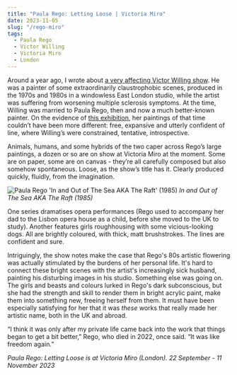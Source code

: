 ```yaml
---
title: "Paula Rego: Letting Loose | Victoria Miro"
date: 2023-11-05
slug: "/rego-miro"
tags:
  - Paula Rego
  - Victor Willing
  - Victoria Miro
  - London 
---
```


Around a year ago, I wrote about [a very affecting Victor Willing show](https://artangled.com/posts/willing-taylor/). He was a painter of some extraordinarily claustrophobic scenes, produced in the 1970s and 1980s in a windowless East London studio, while the artist was suffering from worsening multiple sclerosis symptoms. At the time, Willing was married to Paula Rego, then and now a much better-known painter. On the evidence of [this exhibition](https://online.victoria-miro.com/paula-rego-london-2023/), her paintings of that time couldn’t have been more different: free, expansive and utterly confident of line, where Willing’s were constrained, tentative, introspective.

Animals, humans, and some hybrids of the two caper across Rego’s large paintings, a dozen or so are on show at Victoria Miro at the moment. Some are on paper, some are on canvas - they’re all carefully composed but also somehow spontaneous. Loose, as the show’s title has it. Clearly produced quickly, fluidly, from the imagination.

![Paula Rego 'In and Out of The Sea AKA The Raft' (1985)](/rego-miro-1.jpeg)
*In and Out of The Sea AKA The Raft (1985)*

One series dramatises opera performances (Rego used to accompany her dad to the Lisbon opera house as a child, before she moved to the UK to study). Another features girls roughhousing with some vicious-looking dogs. All are brightly coloured, with thick, matt brushstrokes. The lines are confident and sure.

Intriguingly, the show notes make the case that Rego's 80s artistic flowering was actually stimulated by the burdens of her personal life. It's hard to connect these bright scenes with the artist's increasingly sick husband, painting his disturbing images in his studio. Something else was going on. The girls and beasts and colours lurked in Rego's dark subconscious, but she had the strength and skill to render them in bright acrylic paint, make them into something new, freeing herself from them. It must have been especially satisfying for her that it was *these* works that really made her artistic name, both in the UK and abroad.

“I think it was only after my private life came back into the work that things began to get a bit better,” Rego, who died in 2022, once said. “It was like freedom again.”

*Paula Rego: Letting Loose is at Victoria Miro (London). 22 September - 11 November 2023*
